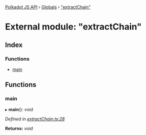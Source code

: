 [Polkadot JS API](../README.md) › [Globals](../globals.md) › ["extractChain"](_extractchain_.md)

# External module: "extractChain"

## Index

### Functions

* [main](_extractchain_.md#main)

## Functions

###  main

▸ **main**(): *void*

*Defined in [extractChain.ts:28](https://github.com/polkadot-js/api/blob/8ad3d35dd2/packages/typegen/src/extractChain.ts#L28)*

**Returns:** *void*
